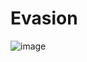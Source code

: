 # Evasion
![image](https://github.com/user-attachments/assets/8a3d2365-d302-490d-8855-ce961b4e1f61)
